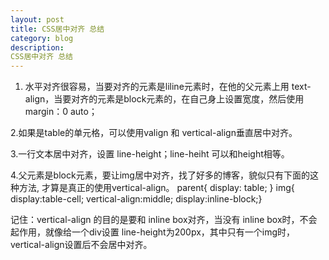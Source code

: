 ```yaml
---
layout: post
title: CSS居中对齐 总结
category: blog
description: 
CSS居中对齐 总结
---
```



1. 水平对齐很容易，当要对齐的元素是liline元素时，在他的父元素上用 text-align，当要对齐的元素是block元素的，在自己身上设置宽度，然后使用 margin：0  auto；

2.如果是table的单元格，可以使用valign 和 vertical-align垂直居中对齐。

3.一行文本居中对齐，设置 line-height；line-heiht 可以和height相等。

4.父元素是block元素，要让img居中对齐，找了好多的博客，貌似只有下面的这种方法, 才算是真正的使用vertical-align。
parent{ display: table; }
img{ display:table-cell; vertical-align:middle; display:inline-block;}

记住：vertical-align 的目的是要和 inline box对齐，当没有 inline box时，不会起作用，就像给一个div设置 line-height为200px，其中只有一个img时，vertical-align设置后不会居中对齐。